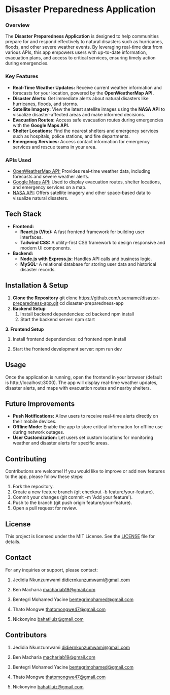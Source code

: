 # Disaster Preparedness Application

### Overview

The **Disaster Preparedness Application** is designed to help communities prepare for and respond effectively to natural disasters such as hurricanes, floods, and other severe weather events. By leveraging real-time data from various APIs, this app empowers users with up-to-date information, evacuation plans, and access to critical services, ensuring timely action during emergencies.

### Key Features

* **Real-Time Weather Updates:** Receive current weather information and forecasts for your location, powered by the **OpenWeatherMap API.**
* **Disaster Alerts:** Get immediate alerts about natural disasters like hurricanes, floods, and storms.
* **Satellite Imagery:** View the latest satellite images using the **NASA API** to visualize disaster-affected areas and make informed decisions.
* **Evacuation Routes:** Access safe evacuation routes during emergencies with the **Google Maps API.**
* **Shelter Locations:** Find the nearest shelters and emergency services such as hospitals, police stations, and fire departments.
* **Emergency Services:** Access contact information for emergency services and rescue teams in your area.

### APIs Used

* [OpenWeatherMap API:](#) Provides real-time weather data, including forecasts and severe weather alerts.
* [Google Maps API:](#) Used to display evacuation routes, shelter locations, and emergency services on a map.
* [NASA API:](#) Offers satellite imagery and other space-based data to visualize natural disasters.

## Tech Stack
* **Frontend:**
   * **React.js (Vite):** A fast frontend framework for building user interfaces.
   * **Tailwind CSS:** A utility-first CSS framework to design responsive and modern UI components.
* **Backend:**
    * **Node.js with Express.js:** Handles API calls and business logic.
    * **MySQL:** A relational database for storing user data and historical disaster records.

## Installation & Setup
1. **Clone the Repository**
git clone https://github.com/username/disaster-preparedness-app.git
cd disaster-preparedness-app
2. **Backend Setup**
    1. Install backend dependencies:
    cd backend
    npm install
    2. Start the backend server:
    npm start

**3. Frontend Setup**
1. Install frontend dependencies:
cd frontend
npm install

2. Start the frontend development server:
npm run dev

## Usage
Once the application is running, open the frontend in your browser (default is http://localhost:3000). The app will display real-time weather updates, disaster alerts, and maps with evacuation routes and nearby shelters.

## Future Improvements
* **Push Notifications:** Allow users to receive real-time alerts directly on their mobile devices.
* **Offline Mode:** Enable the app to store critical information for offline use during network outages.
* **User Customization:** Let users set custom locations for monitoring weather and disaster alerts for specific areas.

## Contributing
Contributions are welcome! If you would like to improve or add new features to the app, please follow these steps:

1. Fork the repository.
2. Create a new feature branch (git checkout -b feature/your-feature).
3. Commit your changes (git commit -m 'Add your feature').
4. Push to the branch (git push origin feature/your-feature).
5. Open a pull request for review.

## License
This project is licensed under the MIT License. See the [LICENSE](https://opensource.org/license/mit) file for details.

## Contact
For any inquiries or support, please contact:

1. Jedidia Nkunzumwami
didiernkunzumwami@gmail.com

2. Ben Macharia
machariab19@gmail.com

3. Bentegri Mohamed Yacine
bentegrimohamed@gmail.com

4. Thato Mongwe
thatomongwe47@gmail.com

5. Nickonyino
bahatiluiz@gmail.com

## Contributors
1. Jedidia Nkunzumwami
didiernkunzumwami@gmail.com

2. Ben Macharia
machariab19@gmail.com

3. Bentegri Mohamed Yacine
bentegrimohamed@gmail.com

4. Thato Mongwe
thatomongwe47@gmail.com

5. Nickonyino
bahatiluiz@gmail.com
